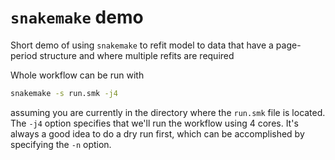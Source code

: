 # `snakemake` demo

Short demo of using `snakemake` to refit model to data that have a page-period structure and where multiple refits are required

Whole workflow can be run with 

```bash
snakemake -s run.smk -j4
```

assuming you are currently in the directory where the `run.smk` file is located. The `-j4` option specifies that we'll run the workflow using 4 cores. It's always a good idea to do a dry run first, which can be accomplished by specifying the `-n` option.

